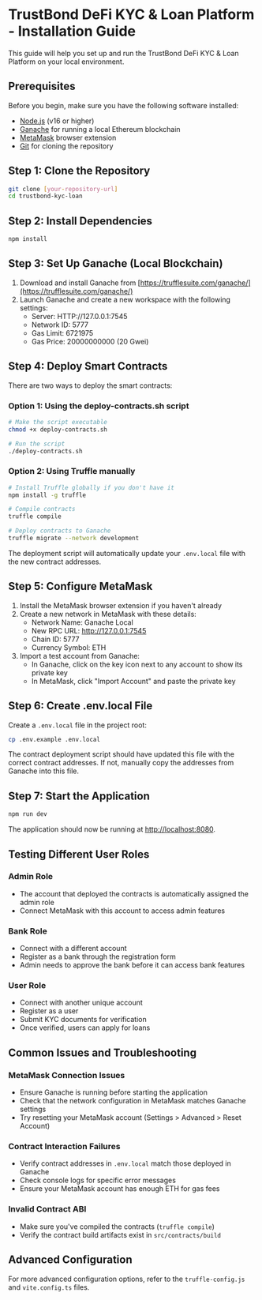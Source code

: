 
# TrustBond DeFi KYC & Loan Platform - Installation Guide

This guide will help you set up and run the TrustBond DeFi KYC & Loan Platform on your local environment.

## Prerequisites

Before you begin, make sure you have the following software installed:

- [Node.js](https://nodejs.org/) (v16 or higher)
- [Ganache](https://trufflesuite.com/ganache/) for running a local Ethereum blockchain
- [MetaMask](https://metamask.io/) browser extension
- [Git](https://git-scm.com/) for cloning the repository

## Step 1: Clone the Repository

```bash
git clone [your-repository-url]
cd trustbond-kyc-loan
```

## Step 2: Install Dependencies

```bash
npm install
```

## Step 3: Set Up Ganache (Local Blockchain)

1. Download and install Ganache from [https://trufflesuite.com/ganache/](https://trufflesuite.com/ganache/)
2. Launch Ganache and create a new workspace with the following settings:
   - Server: HTTP://127.0.0.1:7545
   - Network ID: 5777
   - Gas Limit: 6721975
   - Gas Price: 20000000000 (20 Gwei)

## Step 4: Deploy Smart Contracts

There are two ways to deploy the smart contracts:

### Option 1: Using the deploy-contracts.sh script

```bash
# Make the script executable
chmod +x deploy-contracts.sh

# Run the script
./deploy-contracts.sh
```

### Option 2: Using Truffle manually

```bash
# Install Truffle globally if you don't have it
npm install -g truffle

# Compile contracts
truffle compile

# Deploy contracts to Ganache
truffle migrate --network development
```

The deployment script will automatically update your `.env.local` file with the new contract addresses.

## Step 5: Configure MetaMask

1. Install the MetaMask browser extension if you haven't already
2. Create a new network in MetaMask with these details:
   - Network Name: Ganache Local
   - New RPC URL: http://127.0.0.1:7545
   - Chain ID: 5777
   - Currency Symbol: ETH
3. Import a test account from Ganache:
   - In Ganache, click on the key icon next to any account to show its private key
   - In MetaMask, click "Import Account" and paste the private key

## Step 6: Create .env.local File

Create a `.env.local` file in the project root:

```bash
cp .env.example .env.local
```

The contract deployment script should have updated this file with the correct contract addresses. If not, manually copy the addresses from Ganache into this file.

## Step 7: Start the Application

```bash
npm run dev
```

The application should now be running at [http://localhost:8080](http://localhost:8080).

## Testing Different User Roles

### Admin Role
- The account that deployed the contracts is automatically assigned the admin role
- Connect MetaMask with this account to access admin features

### Bank Role
- Connect with a different account
- Register as a bank through the registration form
- Admin needs to approve the bank before it can access bank features

### User Role
- Connect with another unique account
- Register as a user
- Submit KYC documents for verification
- Once verified, users can apply for loans

## Common Issues and Troubleshooting

### MetaMask Connection Issues
- Ensure Ganache is running before starting the application
- Check that the network configuration in MetaMask matches Ganache settings
- Try resetting your MetaMask account (Settings > Advanced > Reset Account)

### Contract Interaction Failures
- Verify contract addresses in `.env.local` match those deployed in Ganache
- Check console logs for specific error messages
- Ensure your MetaMask account has enough ETH for gas fees

### Invalid Contract ABI
- Make sure you've compiled the contracts (`truffle compile`)
- Verify the contract build artifacts exist in `src/contracts/build`

## Advanced Configuration

For more advanced configuration options, refer to the `truffle-config.js` and `vite.config.ts` files.


